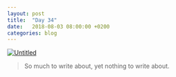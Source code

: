 ```yaml
---
layout: post
title:  "Day 34"
date:   2018-08-03 08:00:00 +0200
categories: blog
---
```


<a data-flickr-embed="true"  href="https://www.flickr.com/photos/137491954@N07/31813603682/" title="Untitled"><img src="https://farm1.staticflickr.com/716/31813603682_b55af97d37_k.jpg" alt="Untitled"></a><script async src="//embedr.flickr.com/assets/client-code.js" charset="utf-8"></script>

> So much to write about, yet nothing to write about.


